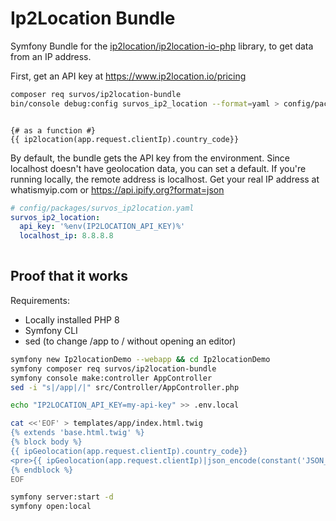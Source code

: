 # Ip2Location Bundle

Symfony Bundle for the [ip2location/ip2location-io-php](https://github.com/ip2location/ip2location-io-php) library, to get data from an IP address.

First, get an API key at https://www.ip2location.io/pricing

```bash
composer req survos/ip2location-bundle
bin/console debug:config survos_ip2_location --format=yaml > config/packages/survos_ip2_location.yaml

```

```twig

{# as a function #}
{{ ip2location(app.request.clientIp).country_code}}

```

By default, the bundle gets the API key from the environment.
Since localhost doesn't have geolocation data, you can set a default.
If you're running locally, the remote address is localhost.  Get your real IP address at whatismyip.com or https://api.ipify.org?format=json

```yaml
# config/packages/survos_ip2location.yaml
survos_ip2_location:
  api_key: '%env(IP2LOCATION_API_KEY)%'
  localhost_ip: 8.8.8.8
  
```

## Proof that it works

Requirements:

* Locally installed PHP 8
* Symfony CLI
* sed (to change /app to / without opening an editor)

```bash
symfony new Ip2locationDemo --webapp && cd Ip2locationDemo
symfony composer req survos/ip2location-bundle
symfony console make:controller AppController
sed -i "s|/app|/|" src/Controller/AppController.php 

echo "IP2LOCATION_API_KEY=my-api-key" >> .env.local

cat <<'EOF' > templates/app/index.html.twig
{% extends 'base.html.twig' %}
{% block body %}
{{ ipGeolocation(app.request.clientIp).country_code}}
<pre>{{ ipGeolocation(app.request.clientIp)|json_encode(constant('JSON_PRETTY_PRINT')) }}</pre>
{% endblock %}
EOF

symfony server:start -d
symfony open:local
```
